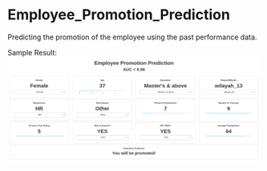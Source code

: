 # Employee_Promotion_Prediction
Predicting the promotion of the employee using the past performance data.

Sample Result:
<img src='https://github.com/nailatulfadhilah/Employee_Promotion_Prediction/blob/main/image/image.png'>

